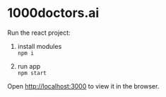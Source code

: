 # 1000doctors.ai

Run the react project:

1. install modules  
`npm i`

2. run app  
`npm start`

Open [http://localhost:3000](http://localhost:3000) to view it in the browser.
